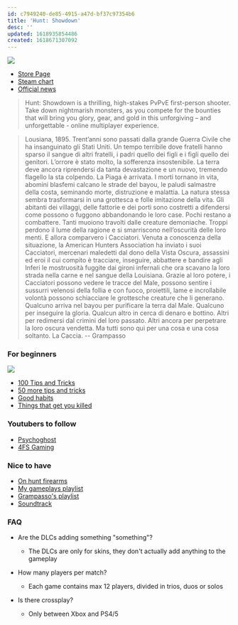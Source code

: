 ```yaml
---
id: c7949240-de85-4915-a47d-bf37c97354b6
title: 'Hunt: Showdown'
desc: ''
updated: 1618935854486
created: 1618671307092
---
```


![](/brain/assets/images/2021-04-17-18-10-38.png)
- [Store Page](https://steamcommunity.com/app/594650)
- [Steam chart](https://steamcharts.com/app/594650#All)
- [Official news](https://www.huntshowdown.com/news)

> Hunt: Showdown is a thrilling, high-stakes PvPvE first-person shooter. Take down nightmarish monsters, as you compete for the bounties that will bring you glory, gear, and gold in this unforgiving – and unforgettable - online multiplayer experience.

> Lousiana, 1895.
Trent’anni sono passati dalla grande Guerra Civile che ha insanguinato gli Stati Uniti. Un tempo terribile dove fratelli hanno sparso il sangue di altri fratelli, i padri quello dei figli e i figli quello dei genitori. L’orrore è stato molto, la sofferenza insostenibile.
La terra deve ancora riprendersi da tanta devastazione e un nuovo, tremendo flagello la sta colpendo.
La Piaga è arrivata.
I morti tornano in vita, abomini blasfemi calcano le strade del bayou, le paludi salmastre della costa, seminando morte, distruzione e malattia. La natura stessa sembra trasformarsi in una grottesca e folle imitazione della vita. Gli abitanti dei villaggi, delle fattorie e dei porti sono costretti a difendersi come possono o fuggono abbandonando le loro case.
Pochi restano a combattere.
Tanti muoiono travolti dalle creature demoniache.
Troppi perdono il lume della ragione e si smarriscono nell’oscurità delle loro menti.
E allora comparvero i Cacciatori.
Venuta a conoscenza della situazione, la American Hunters Association ha inviato i suoi Cacciatori, mercenari maledetti dal dono della Vista Oscura, assassini ed eroi il cui compito è tracciare, inseguire, abbattere e bandire agli Inferi le mostruosità fuggite dai gironi infernali che ora scavano la loro strada nella carne e nel sangue della Louisiana. Grazie al loro potere, i Cacciatori possono vedere le tracce del Male, possono sentire i sussurri velenosi della follia e con fuoco, proiettili, lame e incrollabile volontà possono schiacciare le grottesche creature che li generano.
Qualcuno arriva nel bayou per purificare la terra dal Male.
Qualcuno per inseguire la gloria.
Qualcun altro in cerca di denaro e bottino.
Altri per redimersi dal crimini del loro passato.
Altri ancora per perpetrare la loro oscura vendetta.
Ma tutti sono qui per una cosa e una cosa soltanto.
La Caccia. -- Grampasso

### For beginners
![](/brain/assets/images/2021-04-17-18-59-56.png)

- [100 Tips and Tricks](https://www.youtube.com/watch?v=UxQ4U13e3XQ)
- [50 more tips and tricks](https://www.youtube.com/watch?v=HGLhehF85U8)
- [Good habits](https://www.youtube.com/watch?v=qB82ucBEQ0M)
- [Things that get you killed](https://www.youtube.com/watch?v=jgEJF1IvGS0)

### Youtubers to follow
- [Psychoghost](https://www.youtube.com/channel/UC36zqNurlo4asfw1fp1N0LA)
- [4FS Gaming](https://www.youtube.com/channel/UCkbFDtDfnPmZEdgd1nhyKCQ)

### Nice to have
- [On hunt firearms](https://www.youtube.com/watch?v=dLE31drHO0Y)
- [My gameplays playlist](https://www.youtube.com/playlist?list=PLZIdQuKML5p_6QyxSYTyEIbuDR8rtl9AA)
- [Grampasso's playlist](https://www.youtube.com/playlist?list=PLP6vFeahgVQMV4iw3WAlG0TGQ-tTCPHJy)
- [Soundtrack](https://open.spotify.com/artist/3vfSIBYEThPQXe3LXityGk)

### FAQ
- Are the DLCs adding something "something"?
  - The DLCs are only for skins, they don't actually add anything to the gameplay

- How many players per match?
  - Each game contains max 12 players, divided in trios, duos or solos
 
- Is there crossplay?
  - Only between Xbox and PS4/5